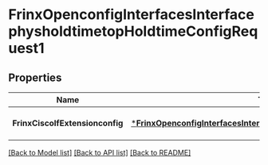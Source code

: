 # FrinxOpenconfigInterfacesInterfacephysholdtimetopHoldtimeConfigRequest1

## Properties
Name | Type | Description | Notes
------------ | ------------- | ------------- | -------------
**FrinxCiscoIfExtensionconfig** | [***FrinxOpenconfigInterfacesInterfacephysholdtimetopHoldtimeConfig**](frinx.openconfig.interfaces.interfacephysholdtimetop.holdtime.Config.md) |  | [optional] [default to null]

[[Back to Model list]](../README.md#documentation-for-models) [[Back to API list]](../README.md#documentation-for-api-endpoints) [[Back to README]](../README.md)


